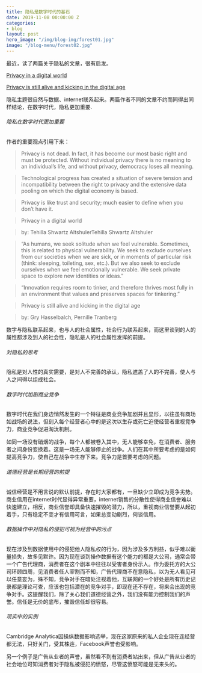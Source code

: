 ```yaml
---
title: 隐私是数字时代的基石
date: 2019-11-08 00:00:00 Z
categories:
- blog
layout: post
hero_image: "/img/blog-img/forest01.jpg"
image: "/blog-menu/forest02.jpg"
---
```


最近，读了两篇关于隐私的文章，很有启发。

[Privacy in a digital world](https://techcrunch.com/2019/09/26/privacy-queen-of-human-rights-in-a-digital-world/)

[Privacy is still alive and kicking in the digital age](https://techcrunch.com/2016/12/25/privacy-is-still-alive-and-kicking-in-the-digital-age/)

隐私主题很自然与数据、internet联系起来。两篇作者不同的文章不约而同得出同样结论，在数字时代，隐私更加重要.

###### 隐私在数字时代更加重要

作者的重要观点引用下来：

> Privacy is not dead. In fact, it has become our most basic right and must be protected. Without individual privacy there is no meaning to an individual’s life, and without privacy, democracy loses all meaning.

> Technological progress has created a situation of severe tension and incompatibility between the right to privacy and the extensive data pooling on which the digital economy is based.

> Privacy is like trust and security; much easier to define when you don’t have it.

> Privacy in a digital world

> by: Tehilla Shwartz AltshulerTehilla Shwartz Altshuler

> “As humans, we seek solitude when we feel vulnerable. Sometimes, this is related to physical vulnerability. We seek to exclude ourselves from our societies when we are sick, or in moments of particular risk (think: sleeping, toileting, sex, etc.). But we also seek to exclude ourselves when we feel emotionally vulnerable. We seek private space to explore new identities or ideas.”

> “Innovation requires room to tinker, and therefore thrives most fully in an environment that values and preserves spaces for tinkering.”

> Privacy is still alive and kicking in the digital age

> by: Gry Hasselbalch, Pernille Tranberg

数字与隐私联系起来，也与人的社会属性，社会行为联系起来，而这里谈到的人的属性都涉及到人的社会性，隐私是人的社会属性发挥的前提。

###### 対隐私的思考

隐私是对人性的真实需要，是对人不完善的承认，隐私遮盖了人的不完善，使人与人之间得以组成社会。

###### 数字时代加剧商业竞争

数字时代在我们身边悄然发生的一个特征是商业竞争加剧并且显形，以往虽有商场如战场的说法，但刻入每个经营者心中的是这次以生存或死亡迫使经营者重视竞争力，商业竞争促进淘汰机制。

如同一场没有硝烟的战争，每个人都被卷入其中，无人能够幸免，在消费者、服务者之间身份变换着。这是一场无人能够停止的战争。人们在其中所要考虑的是如何提高竞争力，使自己在战争中生存下来。竞争力是首要考虑的问题。

###### 道德经营是长期经营的前提

诚信经营是不用言说的默认前提，存在时大家都有，一旦缺少立即成为竞争劣势。商业信用在internet时代显得异常重要，internet销售的分散性使得商业信誉难以快速建立，相反，商业信誉却具备快速摧毁的潜力，所以，重视商业信誉要从起初着手，只有稳定不变才有信用可言，如果总变动剧烈，何谈信用。

###### 数据操作中对隐私的侵犯可视为经营中的污点

现在涉及到数据使用中的侵犯他人隐私权的行为，因为涉及多方利益，似乎难以衡量损失，故多见默许。因为现在谈到操作数据有这个能力的都是大公司，通常会带一个广告代理商，消费者在这个剧本中往往以受害者身份示人。作为委托方的大公司环顾四周，见消费者任人宰割而不知，广告代理商不在意隐私，以为无人看见可以任意妄为，殊不知，竞争对手在暗处注视着他，互联网的一个好处是所有历史记录都是理论可查，应该也包括潜在的竞争对手，即现在还不存在，将来会出现的竞争对手。这提醒我们，除了关心我们道德经营之外，我们没有能力控制我们的声誉。信任是无价的底布，摧毁信任却很容易。

###### 现实中的实例

Cambridge Analytica因操纵数据影响选举，现在这家原来的私人企业现在连经营都无法，只好关门，受其株连，Facebook声誉也受影响。

另一个例子是广告从业者的声誉，虽然看不到有消费者站出来，但从广告从业者的社会地位可知消费者对于隐私被侵犯的愤怒，尽管这愤怒可能是无来头的。
